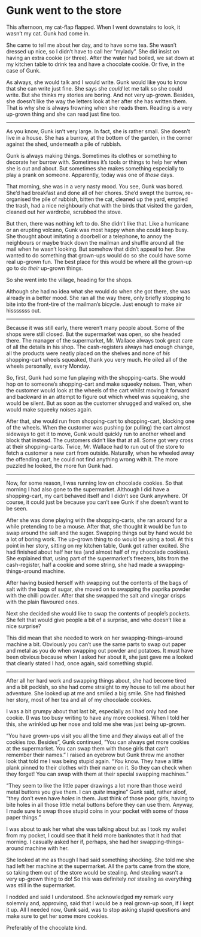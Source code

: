 # Gunk went to the store

This afternoon, my cat-flap flapped. When I went downstairs to look, it wasn’t my cat. Gunk had come in.

She came to tell me about her day, and to have some tea. She wasn’t dressed up nice, so I didn’t have to call her “mylady”. She did insist on having an extra cookie (or three). After the water had boiled, we sat down at my kitchen table to drink tea and have a chocolate cookie. Or five, in the case of Gunk.

As always, she would talk and I would write. Gunk would like you to know that she can write just fine. She says she _could_ let me talk so she could write. But she thinks my stories are boring. And not very up-grown. Besides, she doesn’t like the way the letters look at her after she has written them. That is why she is always frowning when she reads them. Reading is a very up-grown thing and she can read just fine too.

- - -

As you know, Gunk isn’t very large. In fact, she is rather small. She doesn’t live in a house. She has a burrow, at the bottom of the garden, in the corner against the shed, underneath a pile of rubbish.

Gunk is always making things. Sometimes its clothes or something to decorate her burrow with. Sometimes it’s tools or things to help her when she is out and about. But sometimes she makes something especially to play a prank on someone. Apparently, today was one of _those_ days.

That morning, she was in a very nasty mood. You see, Gunk was bored. She’d had breakfast and done all of her chores. She’d swept the burrow, re-organised the pile of rubbish, bitten the cat, cleaned up the yard, emptied the trash, had a nice neighbourly chat with the birds that visited the garden, cleaned out her wardrobe, scrubbed the stove.

But then, there was nothing left to do. She didn’t like that. Like a hurricane or an erupting volcano, Gunk was most happy when she could keep busy. She thought about imitating a doorbell or a telephone, to annoy the neighbours or maybe track down the mailman and shuffle around all the mail when he wasn’t looking. But somehow that didn’t appeal to her. She wanted to do something that grown-ups would do so she could have some real up-grown fun. The best place for this would be where all the grown-up go to do _their_ up-grown things.

So she went into the village, heading for the shops.

Although she had no idea what she would do when she got there, she was already in a better mood. She ran all the way there, only briefly stopping to bite into the front-tire of the mailman’s bicycle. Just enough to make air hisssssss out.

- - -

Because it was still early, there weren’t many people about. Some of the shops were still closed. But the supermarket was open, so she headed there. The manager of the supermarket, Mr. Wallace always took great care of all the details in his shop. The cash-registers always had enough change, all the products were neatly placed on the shelves and none of _his_ shopping-cart wheels squeaked, thank you very much. He oiled all of the wheels personally, every Monday.

So, first, Gunk had some fun playing with the shopping-carts. She would hop on to someone’s shopping-cart and make squeeky noises. Then, when the customer would look at the wheels of the cart whilst moving it forward and backward in an attempt to figure out which wheel was squeaking, she would be silent. But as soon as the customer shrugged and walked on, she would make squeeky noises again.

After that, she would run from shopping-cart to shopping-cart, blocking one of the wheels. When the customer was pushing (or pulling) the cart almost sideways to get it to move, Gunk would quickly run to another wheel and block that instead. The customers didn’t like that at all. Some got very cross at their shopping-carts. Twice, Mr. Wallace had to run out of the store to fetch a customer a new cart from outside. Naturally, when he wheeled away the offending cart, he could not find anything wrong with it. The more puzzled he looked, the more fun Gunk had.

- - -

Now, for some reason, I was running low on chocolade cookies. So that morning I had also gone to the supermarket. Although I did have a shopping-cart, my cart behaved itself and I didn’t see Gunk anywhere. Of course, it could just be because you can’t see Gunk if she doesn’t want to be seen.

After she was done playing with the shopping-carts, she ran around for a while pretending to be a mouse. After that, she thought it would be fun to swap around the salt and the suger. Swapping things out by hand would be a lot of boring work. The up-grown thing to do would be using a tool. At this point in her story, sitting on my kitchen table, Gunk got rather excited. She had finished about half her tea (and almost half of my chocolade cookies). She explained that, using part of the supermarket’s freezers, bits from the cash-register, half a cookie and some string, she had made a swapping-things-around machine.

After having busied herself with swapping out the contents of the bags of salt with the bags of sugar, she moved on to swapping the paprika powder with the chilli powder. After that she swapped the salt and vinegar crisps with the plain flavoured ones.

Next she decided she would like to swap the contents of people’s pockets. She felt that would give people a bit of a surprise, and who doesn’t like a nice surprise?

This did mean that she needed to work on her swapping-things-around machine a bit. Obviously you can’t use the same parts to swap out paper and metal as you do when swapping out powder and potatoes. It must have been obvious because when I asked her about it, she just gave me a looked that clearly stated I had, once again, said something stupid.

- - -

After all her hard work and swapping things about, she had become tired and a bit peckish, so she had come straight to my house to tell me about her adventure. She looked up at me and smiled a big smile. She had finished her story, most of her tea and all of my chocolade cookies.

I was a bit grumpy about that last bit, especially as I had only had one cookie. (I was too busy writing to have any more cookies). When I told her this, she wrinkled up her nose and told me she was just being up-grown.

“You have grown-ups visit you all the time and _they_ always eat all of the cookies _too_. Besides”, Gunk continued, ”You can always get more cookies at the supermarket. You can swap them with those girls that can’t remember their names.” I raised an eyebrow but Gunk threw me another look that told me I was being stupid again. “_You_ know. They have a little plank pinned to their clothes with their name on it. So they can check when they forget! You can swap with them at their special swapping machines.”

“They seem to like the little paper drawings a lot more than those weird metal buttons you give them. I can _quite_ imagine” Gunk said, rather aloof, ”they don’t even have _holes_ in them. Just think of those poor girls, having to bite holes in all those little metal buttons before they can use them. Anyway, I made sure to swap those stupid coins in your pocket with some of those paper things.”

I was about to ask her what she was talking about but as I took my wallet from my pocket, I could see that it held more banknotes that it had that morning. I casually asked her if, perhaps, she had her swapping-things-around machine with her.

She looked at me as though I had said something shocking. She told me she had left her machine at the supermarket. All the parts came from the store, so taking them out of the store would be stealing. And stealing wasn’t a very up-grown thing to do! So this was definitely _not_ stealing as everything was still in the supermarket.

I nodded and said I understood. She acknowledged my remark very solemnly and, approving, said that I would be a real grown-up soon, if I kept it up. All I needed now, Gunk said, was to stop asking stupid questions and make sure to get her some more cookies.

Preferably of the chocolate kind.
